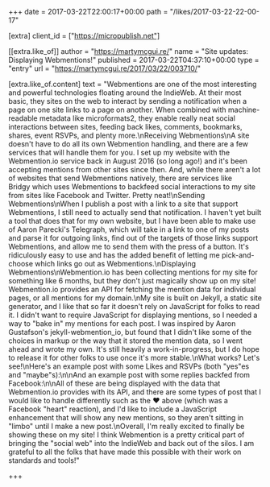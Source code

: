 +++
date = 2017-03-22T22:00:17+00:00
path = "/likes/2017-03-22-22-00-17"

[extra]
client_id = ["https://micropublish.net"]

[[extra.like_of]]
author = "https://martymcgui.re/"
name = "Site updates: Displaying Webmentions!"
published = 2017-03-22T04:37:10+00:00
type = "entry"
url = "https://martymcgui.re/2017/03/22/003710/"

[extra.like_of.content]
text = "Webmentions are one of the most interesting and powerful technologies floating around the IndieWeb. At their most basic, they sites on the web to interact by sending a notification when a page on one site links to a page on another. When combined with machine-readable metadata like microformats2, they enable really neat social interactions between sites, feeding back likes, comments, bookmarks, shares, event RSVPs, and plenty more.\nReceiving Webmentions\nA site doesn't have to do all its own Webmention handling, and there are a few services that will handle them for you. I set up my website with the Webmention.io service back in August 2016 (so long ago!) and it's been accepting mentions from other sites since then. And, while there aren't a lot of websites that send Webmentions natively, there are services like Bridgy which uses Webmentions to backfeed social interactions to my site from sites like Facebook and Twitter. Pretty neat!\nSending Webmentions\nWhen I publish a post with a link to a site that support Webmentions, I still need to actually send that notification. I haven't yet built a tool that does that for my own website, but I have been able to make use of Aaron Parecki's Telegraph, which will take in a link to one of my posts and parse it for outgoing links, find out of the targets of those links support Webmentions, and allow me to send them with the press of a button. It's ridiculously easy to use and has the added benefit of letting me pick-and-choose which links go out as Webmentions.\nDisplaying Webmentions\nWebmention.io has been collecting mentions for my site for something like 6 months, but they don't just magically show up on my site! Webmention.io provides an API for fetching the mention data for individual pages, or all mentions for my domain.\nMy site is built on Jekyll, a static site generator, and I like that so far it doesn't rely on JavaScript for folks to read it. I didn't want to require JavaScript for displaying mentions, so I needed a way to \"bake in\" my mentions for each post. I was inspired by Aaron Gustafson's jekyll-webmention_io, but found that I didn't like some of the choices in markup or the way that it stored the mention data, so I went ahead and wrote my own. It's still heavily a work-in-progress, but I do hope to release it for other folks to use once it's more stable.\nWhat works? Let's see!\nHere's an example post with some Likes and RSVPs (both \"yes\"es and \"maybe\"s):\n\nAnd an example post with some replies backfed from Facebook:\n\nAll of these are being displayed with the data that Webmention.io provides with its API, and there are some types of post that I would like to handle differently such as the ❤️ above (which was a Facebook \"heart\" reaction), and I'd like to include a JavaScript enhancement that will show any new mentions, so they aren't sitting in \"limbo\" until I make a new post.\nOverall, I'm really excited to finally be showing these on my site! I think Webmention is a pretty critical part of bringing the \"social web\" into the IndieWeb and back out of the silos. I am grateful to all the folks that have made this possible with their work on standards and tools!"

+++

